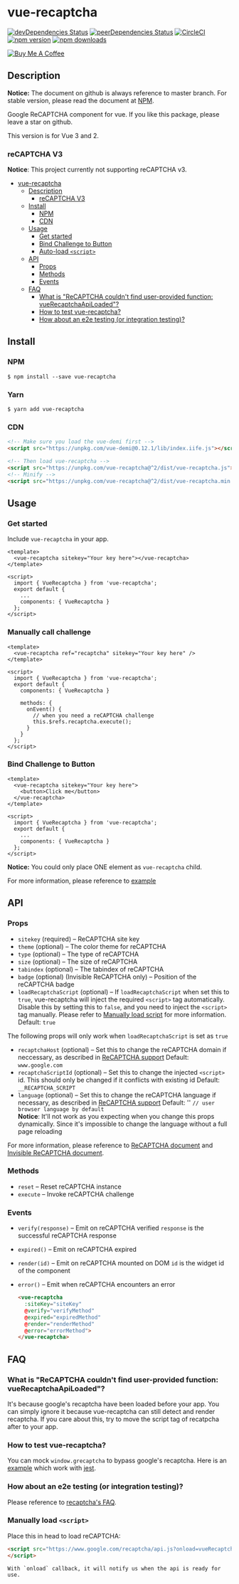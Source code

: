 vue-recaptcha
=============
[![devDependencies Status](https://david-dm.org/DanSnow/vue-recaptcha/dev-status.svg)](https://david-dm.org/DanSnow/vue-recaptcha?type=dev)
[![peerDependencies Status](https://david-dm.org/DanSnow/vue-recaptcha/peer-status.svg)](https://david-dm.org/DanSnow/vue-recaptcha?type=peer)
[![CircleCI](https://circleci.com/gh/DanSnow/vue-recaptcha.svg?style=shield)](https://circleci.com/gh/DanSnow/vue-recaptcha)
[![npm version](https://img.shields.io/npm/v/vue-recaptcha.svg?style=flat)](https://www.npmjs.com/package/vue-recaptcha)
[![npm downloads](https://img.shields.io/npm/dm/vue-recaptcha.svg?style=flat)](https://www.npmjs.com/package/vue-recaptcha)

<a href="https://www.buymeacoffee.com/4bLIeMVjZ" target="_blank"><img src="https://www.buymeacoffee.com/assets/img/custom_images/orange_img.png" alt="Buy Me A Coffee" style="height: auto !important;width: auto !important;" ></a>

Description
-----------

**Notice:** The document on github is always reference to master branch. For stable version, please read the document at [NPM](https://www.npmjs.com/package/vue-recaptcha).

Google ReCAPTCHA component for vue.
If you like this package, please leave a star on github.

This version is for Vue 3 and 2.

### reCAPTCHA V3

**Notice**: This project currently not supporting reCAPTCHA v3.

<!-- TOC -->

- [vue-recaptcha](#vue-recaptcha)
  - [Description](#description)
    - [reCAPTCHA V3](#recaptcha-v3)
  - [Install](#install)
    - [NPM](#npm)
    - [CDN](#cdn)
  - [Usage](#usage)
    - [Get started](#get-started)
    - [Bind Challenge to Button](#bind-challenge-to-button)
    - [Auto-load `<script>`](#auto-load-script)
  - [API](#api)
    - [Props](#props)
    - [Methods](#methods)
    - [Events](#events)
  - [FAQ](#faq)
    - [What is "ReCAPTCHA couldn't find user-provided function: vueRecaptchaApiLoaded"?](#what-is-recaptcha-couldnt-find-user-provided-function-vuerecaptchaapiloaded)
    - [How to test vue-recaptcha?](#how-to-test-vue-recaptcha)
    - [How about an e2e testing (or integration testing)?](#how-about-an-e2e-testing-or-integration-testing)

<!-- /TOC -->

## Install ##

### NPM ###

```shell
$ npm install --save vue-recaptcha
```

### Yarn ###

```shell
$ yarn add vue-recaptcha
```

### CDN ###
```html
<!-- Make sure you load the vue-demi first -->
<script src="https://unpkg.com/vue-demi@0.12.1/lib/index.iife.js"></script>

<!-- Then load vue-recaptcha -->
<script src="https://unpkg.com/vue-recaptcha@^2/dist/vue-recaptcha.js"></script>
<!-- Minify -->
<script src="https://unpkg.com/vue-recaptcha@^2/dist/vue-recaptcha.min.js"></script>
```

## Usage ##

### Get started ###
Include `vue-recaptcha` in your app.

```vue
<template>
  <vue-recaptcha sitekey="Your key here"></vue-recaptcha>
</template>

<script>
  import { VueRecaptcha } from 'vue-recaptcha';
  export default {
    ...
    components: { VueRecaptcha }
  };
</script>
```

### Manually call challenge ###

```vue
<template>
  <vue-recaptcha ref="recaptcha" sitekey="Your key here" />
</template>

<script>
  import { VueRecaptcha } from 'vue-recaptcha';
  export default {
    components: { VueRecaptcha }

    methods: {
      onEvent() {
        // when you need a reCAPTCHA challenge
        this.$refs.recaptcha.execute();
      }
    }
  };
</script>
```

### Bind Challenge to Button ###
```vue
<template>
  <vue-recaptcha sitekey="Your key here">
    <button>Click me</button>
  </vue-recaptcha>
</template>

<script>
  import { VueRecaptcha } from 'vue-recaptcha';
  export default {
    ...
    components: { VueRecaptcha }
  };
</script>
```

**Notice:** You could only place ONE element as `vue-recaptcha` child.

For more information, please reference to [example](example)

## API ##

### Props ###
- `sitekey` (required) –
  ReCAPTCHA site key
- `theme` (optional) –
  The color theme for reCAPTCHA
- `type` (optional) –
  The type of reCAPTCHA
- `size` (optional) –
  The size of reCAPTCHA
- `tabindex` (optional) –
  The tabindex of reCAPTCHA
- `badge` (optional) (Invisible ReCAPTCHA only) –
  Position of the reCAPTCHA badge
- `loadRecaptchaScript` (optional) –
  If `loadRecaptchaScript` when set this to `true`, vue-recaptcha will inject the required `<script>` tag automatically.
  Disable this by setting this to `false`, and you need to inject the `<script>` tag manually. Please refer to [Manually load script](#manually-load-script) for more information.
  Default: `true`

The following props will only work when `loadRecaptchaScript` is set as `true`

- `recaptchaHost` (optional) –
  Set this to change the reCAPTCHA domain if neccessary, as described in [ReCAPTCHA support][recaptcha-global]
  Default: `www.google.com`
- `recaptchaScriptId` (optional) –
  Set this to change the injected `<script>` id. This should only be changed if it conflicts with existing id
  Default: `__RECAPTCHA_SCRIPT`
- `language` (optional) –
  Set this to change the reCAPTCHA language if necessary, as described in [ReCAPTCHA support][recaptcha-global]
  Default: '' `// user browser language by default`  
  **Notice**: It'll not work as you expecting when you change this props dynamically. Since it's impossible to change the language without a full page reloading

For more information, please reference to [ReCAPTCHA document][recaptcha-params] and [Invisible ReCAPTCHA document][invisible-recaptcha-params].

### Methods ###

- `reset` –
  Reset reCAPTCHA instance
- `execute` –
  Invoke reCAPTCHA challenge

### Events ###

- `verify(response)` –
  Emit on reCAPTCHA verified
  `response` is the successful reCAPTCHA response
- `expired()` –
  Emit on reCAPTCHA expired
- `render(id)` –
  Emit on reCAPTCHA mounted on DOM
  `id` is the widget id of the component
- `error()` –
  Emit when reCAPTCHA encounters an error

  ```html
  <vue-recaptcha
    :siteKey="siteKey"
    @verify="verifyMethod"
    @expired="expiredMethod"
    @render="renderMethod"
    @error="errorMethod">
  </vue-recaptcha>
  ```
## FAQ ##

### What is "ReCAPTCHA couldn't find user-provided function: vueRecaptchaApiLoaded"? ###

It's because google's recaptcha have been loaded before your app.
You can simply ignore it because vue-recaptcha can still detect and render recaptcha.
If you care about this, try to move the script tag of recatpcha after to your app.

### How to test vue-recaptcha? ###

You can mock `window.grecaptcha` to bypass google's recaptcha.
Here is an [example](example/__tests__/example.spec.js) which work with [jest](https://facebook.github.io/jest/).

### How about an e2e testing (or integration testing)? ###

Please reference to [recaptcha's FAQ](https://developers.google.com/recaptcha/docs/faq#id-like-to-run-automated-tests-with-recaptcha-v2-what-should-i-do).

### Manually load `<script>`

Place this in head to load reCAPTCHA:
```html
<script src="https://www.google.com/recaptcha/api.js?onload=vueRecaptchaApiLoaded&render=explicit" async defer>
</script>
```
```
With `onload` callback, it will notify us when the api is ready for use.
```

[example]: https://github.com/DanSnow/vue-recaptcha/tree/master/example
[recaptcha-params]: https://developers.google.com/recaptcha/docs/display#render_param
[invisible-recaptcha-params]: https://developers.google.com/recaptcha/docs/invisible#render_param
[recaptcha-global]: https://developers.google.com/recaptcha/docs/faq#can-i-use-recaptcha-globally
